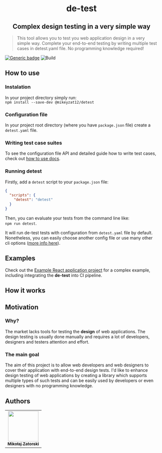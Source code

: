 <!-- <p align="center">
  <img src="./demo.gif"/>
</p> -->
<h1 align="center">
  de-test
</h1>
<h2 align="center">
  Complex design testing in a very simple way
</h2>

> This tool allows you to test you web application design in a very simple way. Complete your end-to-end testing by writing multiple test cases in detest.yaml file. No programming knowledge required!

[![Generic badge](https://img.shields.io/badge/Build%20with-Node-darkgreen.svg)](https://shields.io/)
![Build](https://github.com/MikeyZat/in-design-reviewer/actions/workflows/test.yaml/badge.svg)

## How to use

### Instalation

In your project directory simply run: \
`npm install --save-dev @mikeyzat12/detest`


### Configuration file

In your project root directory (where you have `package.json` file) create a `detest.yaml` file.

### Writing test case suites

To see the configuration file API and detailed guide how to write test cases, check out [how to use docs](./docs/how-to-use.md).

### Running detest

Firstly, add a `detest` script to your `package.json` file:

```json
{
  "scripts": {
    "detest": "detest"
  }
}
```

Then, you can evaluate your tests from the command line like: \
`npm run detest`.

It will run de-test tests with configuration from `detest.yaml` file by default. Nonetheless, you can easily choose another config file or use many other cli options ([more info here](./docs/how-to-use.md#cli-options)).

## Examples

Check out the [Example React application project](https://github.com/MikeyZat/detest-example) for a complex example, including integrating the **de-test** into CI pipeline.

## How it works

## Motivation

### Why?
The market lacks tools for testing the **design** of web applications.
The design testing is usually done manually and requires a lot of developers, designers and testers attention and effort.

### The main goal
The aim of this project is to allow web developers and web designers to cover their application with end-to-end design tests.
I'd like to enhance design testing of web applications by creating a library which supports multiple types of such tests and can be easily used by developers or even designers with no programming knowledge.

## Authors

<table>
  <tr>
    <td align="center"><a href="https://github.com/MikeyZat"><img src="https://avatars0.githubusercontent.com/u/41756225?s=460&u=a8048220c6af35242049df4c497a8a7a759840bc&v=4" width="100px;" alt=""/><br /><sub><b>Mikołaj Zatorski</b></sub></a></td>
</table

